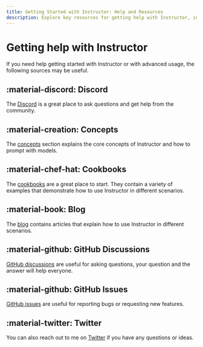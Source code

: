 ```yaml
---
title: Getting Started with Instructor: Help and Resources
description: Explore key resources for getting help with Instructor, including Discord, blog, concepts, cookbooks, and GitHub discussions.
---
```


# Getting help with Instructor

If you need help getting started with Instructor or with advanced usage, the following sources may be useful.

## :material-discord: Discord

The [Discord](https://discord.gg/bD9YE9JArw) is a great place to ask questions and get help from the community.

## :material-creation: Concepts

The [concepts](concepts/prompting.md) section explains the core concepts of Instructor and how to prompt with models.

## :material-chef-hat: Cookbooks

The [cookbooks](examples/index.md) are a great place to start. They contain a variety of examples that demonstrate how to use Instructor in different scenarios.

## :material-book: Blog

The [blog](blog/index.md) contains articles that explain how to use Instructor in different scenarios.

## :material-github: GitHub Discussions

[GitHub discussions](https://github.com/jxnl/instructor/discussions) are useful for asking questions, your question and the answer will help everyone.

## :material-github: GitHub Issues

[GitHub issues](https://github.com/jxnl/instructor/issues) are useful for reporting bugs or requesting new features.

## :material-twitter: Twitter

You can also reach out to me on [Twitter](https://twitter.com/jxnlco) if you have any questions or ideas.
